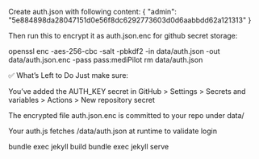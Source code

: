 Create auth.json with following content:
{
  "admin": "5e884898da28047151d0e56f8dc6292773603d0d6aabbdd62a121313"
}

Then run this to encrypt it as auth.json.enc for github secret storage:

openssl enc -aes-256-cbc -salt -pbkdf2 -in data/auth.json -out data/auth.json.enc -pass pass:mediPilot
rm data/auth.json

✅ What’s Left to Do
Just make sure:

You’ve added the AUTH_KEY secret in GitHub > Settings > Secrets and variables > Actions > New repository secret

The encrypted file auth.json.enc is committed to your repo under data/

Your auth.js fetches /data/auth.json at runtime to validate login



bundle exec jekyll build
bundle exec jekyll serve
